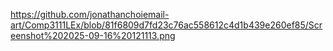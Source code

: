 https://github.com/jonathanchoiemail-art/Comp3111LEx/blob/81f6809d7fd23c76ac558612c4d1b439e260ef85/Screenshot%202025-09-16%20121113.png